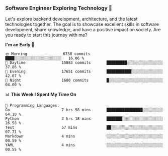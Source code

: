 ### Software Engineer Exploring Technology 🚀 

Let's explore backend development, architecture, and the latest technologies together. The goal is to showcase excellent skills in software development, share knowledge, and have a positive impact on society. Are you ready to start this journey with me?

<!--START_SECTION:waka-->
**I'm an Early 🐤** 

```text
🌞 Morning                6738 commits        ████░░░░░░░░░░░░░░░░░░░░░   16.06 % 
🌆 Daytime                15883 commits       █████████░░░░░░░░░░░░░░░░   37.86 % 
🌃 Evening                17651 commits       ███████████░░░░░░░░░░░░░░   42.07 % 
🌙 Night                  1680 commits        █░░░░░░░░░░░░░░░░░░░░░░░░   04.00 % 
```


📊 **This Week I Spent My Time On** 

```text
💬 Programming Languages: 
Go                       7 hrs 58 mins       ████████████████░░░░░░░░░   64.10 % 
Python                   3 hrs 18 mins       ███████░░░░░░░░░░░░░░░░░░   26.58 % 
Text                     57 mins             ██░░░░░░░░░░░░░░░░░░░░░░░   07.71 % 
Markdown                 4 mins              ░░░░░░░░░░░░░░░░░░░░░░░░░   00.59 % 
YAML                     4 mins              ░░░░░░░░░░░░░░░░░░░░░░░░░   00.55 % 
```


<!--END_SECTION:waka-->
